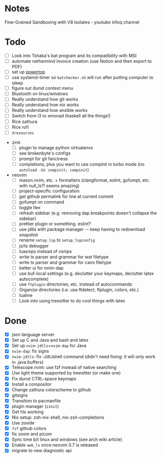 # Notes

Fine-Grained Sandboxing with V8 Isolates - youtube infoq channel

# Todo

* [ ] Look into Tshaka's bat program and its compatibility with MSI
* [ ] automate nethermind invoice creation (use Notion and then export to PDF)
* [ ] set up [powertop](https://wiki.archlinux.org/title/Powertop)
* [ ] use systemd-timer so `batchecker.sh` will run after putting computer to sleep
* [ ] figure out dunst context menu
* [ ] Bluetooth on linux/windows
* [ ] Really understand how git works
* [ ] Really understand how nix works
* [ ] Really understand how ansible works
* [ ] Switch from i3 to xmonad (haskell all the things!)
* [ ] Rice zathura
* [ ] Rice rofi
* [ ] `Xresources`
* zinit
  + [ ] plugin to manage python virtualenvs
  + [ ] see brokenbyte's configs
  + [ ] prompt for git fanciness
  + [ ] completions, plus you want to use compinit in turbo mode (no `autoload -Uz compinit; compinit`)
* neovim
  + [ ] mason.nvim, etc. + formatters (clangformat, eslint, gofumpt, etc. with null_ls?! seems amazing)
  + [ ] project-specific configuration
  + [ ] get github permalink for line at current commit
  + [ ] gofumpt on command
  + [ ] toggle ltex
  + [ ] refresh sidebar (e.g. removing dap breakpoints doesn't collapse the sidebar)
  + [ ] prettier plugin or something. eslint?
  + [ ] use jdtls with package manager -- keep having to redownload snapshot
  + [ ] rename `setup_lsp` to `setup_lspconfig`
  + [ ] js/ts debugger
  + [ ] luasnips instead of vsnips
  + [ ] write ts parser and grammar for wat filetype
  + [ ] write ts parser and grammar for cairo filetype
  + [ ] better ui for nvim-dap
  + [ ] use buf-local settings (e.g. declutter your keymaps, declutter latex autocomplete)
  + [ ] use `ftplugin` directories, etc. instead of autocommands
  + [ ] Organize directories (i.e. use ftdetect, ftplugin, colors, etc.)
  + [ ] lualine
  + [ ] Look into using treesitter to do cool things with latex

# Done

* [X] json language server
* [X] Set up C and Java and bash and latex
* [X] Set up `nvim-jdtls`+`nvim-dap` for Java
* [X] `nvim-dap`: fix signs
* [X] `nvim-jdtls`: fix :JdtJshell command (didn't need fixing: it will only work in .java buffers)
* [X] Telescope.nvim: use fzf instead of native searching
* [X] Use light theme supported by treesitter (or make one)
* [X] Fix dunst CTRL-space keymaps
* [X] Install a compositor
* [X] Change zathura colorscheme to github
* [X] gitsigns
* [X] Transition to pacmanfile
* [X] plugin manager (`zinit`)
* [X] Get hls working
* [X] Nix setup: zsh-nix-shell, nix-zsh-completions
* [X] Use zoxide
* [X] `fzf` github colors
* [X] fix zoom and picom
* [X] Sync time b/t linux and windows (see arch wiki article)
* [X] Enable `awk_ls` once neovim 0.7 is released
* [X] migrate to new diagnostic api
